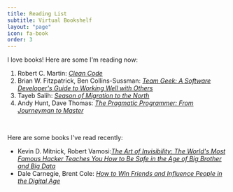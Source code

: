 ```yaml
---
title: Reading List
subtitle: Virtual Bookshelf
layout: "page"
icon: fa-book
order: 3
---
```


I love books! Here are some I'm reading now:

1. Robert C. Martin: [*Clean Code*](https://www.goodreads.com/book/show/3735293-clean-code)
2. Brian W. Fitzpatrick, Ben Collins-Sussman: [*Team Geek: A Software Developer's Guide to Working Well with Others*](https://www.goodreads.com/book/show/14514115-team-geek)
3. Tayeb Salih: [*Season of Migration to the North*](https://www.goodreads.com/book/show/669780.Season_of_Migration_to_the_North)
4. Andy Hunt, Dave Thomas: [*The Pragmatic Programmer: From Journeyman to Master*](https://www.goodreads.com/book/show/4099.The_Pragmatic_Programmer)

<br>

Here are some books I've read recently:

* Kevin D. Mitnick, Robert Vamosi:[*The Art of Invisibility: The World's Most Famous Hacker Teaches You How to Be Safe in the Age of Big Brother and Big Data*](https://www.goodreads.com/book/show/30363785-the-art-of-invisibility)
* Dale Carnegie, Brent Cole: [*How to Win Friends and Influence People in the Digital Age*](https://www.goodreads.com/book/show/12176421-how-to-win-friends-and-influence-people-in-the-digital-age)